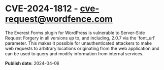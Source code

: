 # CVE-2024-1812 - cve-request@wordfence.com

The Everest Forms plugin for WordPress is vulnerable to Server-Side Request Forgery in all versions up to, and including, 2.0.7 via the 'font_url' parameter. This makes it possible for unauthenticated attackers to make web requests to arbitrary locations originating from the web application and can be used to query and modify information from internal services.

**Publish date:** 2024-04-09
